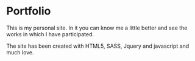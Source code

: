 # Portfolio

This is my personal site. In it you can know me a little better and see the works in which I have participated.

The site has been created with HTML5, SASS, Jquery and javascript and much love.
